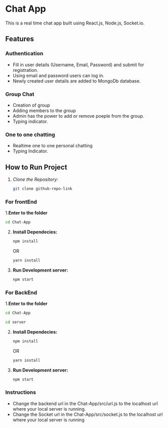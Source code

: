 # Chat App

This is a real time chat app built using React.js, Node.js, Socket.io.

## Features

### Authentication

- Fill in user details (Username, Email, Password) and submit for registration.
- Using email and password users can log in.
- Newly created user details are added to MongoDb database.
  
  
### Group Chat

- Creation of group
- Adding members to the group
- Admin has the power to add or remove poeple from the group.
- Typing indicator.

### One to one chatting

- Realtime one to one personal chatting
- Typing Indicator.


## How to Run Project

1. *Clone the Repository:*
   ```bash
   git clone github-repo-link
   ```
### For frontEnd
1.**Enter to the folder**
   ```bash
   cd Chat-App
   ```
2. **Install Dependecies:**
   ```bash
   npm install
   ```
   OR
   ```bash
   yarn install
   ```
3. **Run Development server:**
   ```bash
   npm start
   ```
### For BackEnd
1.**Enter to the folder**
   ```bash
   cd Chat-App
   ```
   ```bash
   cd server
   ```
2. **Install Dependecies:**
   ```bash
   npm install
   ```
   OR
   ```bash
   yarn install
   ```
3. **Run Development server:**
   ```bash
   npm start
   ```
### Instructions
- Change the backend url in the Chat-App/src/url.js to the localhost url where your local server is running.
- Change the Socket url in the Chat-App/src/socket.js to the localhost url where your local server is running
